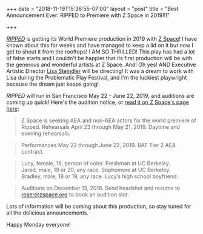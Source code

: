 +++
date = "2018-11-19T15:36:55-07:00"
layout = "post"
title = "Best Announcement Ever: RIPPED to Premiere with Z Space in 2019!!!"

+++

[*RIPPED*](https://newplayexchange.org/plays/70552/ripped) is getting its World Premiere production in 2019 with [Z Space](http://www.zspace.org/)! I have known about this for weeks and have managed to keep a lid on it but now I get to shout it from the rooftops! I AM SO THRILLED! This play has had a lot of false starts and I couldn't be happier that its first production will be with the generous and wonderful artists at Z Space. And! Oh yes! AND Executive Artistic Director [Lisa Steindler](http://www.zspace.org/people/) will be directing! It was a dream to work with Lisa during the Problematic Play Festival, and I'm the luckiest playwright because the dream just keeps going!

*RIPPED* will run in San Francisco May 22 - June 22, 2019, and auditions are coming up quick! Here's the audition notice, or [read it on Z Space's page here](http://www.zspace.org/rippedshow):

>Z Space is seeking AEA and non-AEA actors for the world premiere of Ripped. Rehearsals April 23 through May 21, 2019. Daytime and evening rehearsals.

>Performances May 22 through June 22, 2019. BAT Tier 2 AEA contract. 

>Lucy, female, 18, person of color. Freshman at UC Berkeley.  
Jared, male, 19 or 20, any race. Sophomore at UC Berkeley.  
Bradley, male, 18 or 19, any race. Lucy’s high school boyfriend.

>Auditions on December 13, 2018. Send headshot and resume to [roser@zspace.org](mailto:roser@zspace.org) to book an audition slot.

Lots of information will be coming about this production, so stay tuned for all the delicious announcements.

Happy Monday everyone!